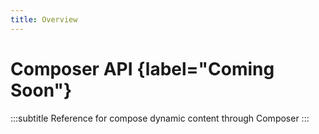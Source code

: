 ```yaml
---
title: Overview
---
```


# Composer API {label="Coming Soon"}
:::subtitle
Reference for compose dynamic content through Composer
:::
